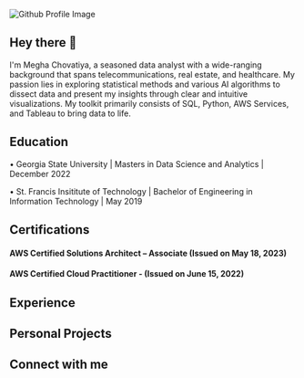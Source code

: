 ![Github Profile Image](https://github.com/MeghaChovatiya2211/MeghaChovatiya2211/assets/30754852/dde97075-ad0b-499d-be28-509c818c4d25)

## Hey there 👋

I'm Megha Chovatiya, a seasoned data analyst with a wide-ranging background that spans telecommunications, real estate, and healthcare. My passion lies in exploring statistical methods and various AI algorithms to dissect data and present my insights through clear and intuitive visualizations. My toolkit primarily consists of SQL, Python, AWS Services, and Tableau to bring data to life.

## Education 

• Georgia State University | Masters in Data Science and Analytics | December 2022

• St. Francis Insititute of Technology | Bachelor of Engineering in Information Technology | May 2019

## Certifications

#### AWS Certified Solutions Architect – Associate (Issued on May 18, 2023)
#### AWS Certified Cloud Practitioner - (Issued on June 15, 2022)

## Experience 




## Personal Projects 


## Connect with me 












